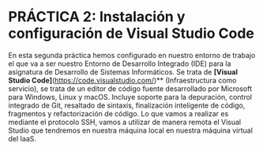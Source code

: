 # PRÁCTICA 2: Instalación y configuración de Visual Studio Code

En esta segunda práctica hemos configurado en nuestro entorno de trabajo el que va a ser nuestro Entorno de Desarrollo Integrado (IDE) para la asignatura de Desarrollo de Sistemas Informáticos. Se trata de **[Visual Studio Code]**(https://code.visualstudio.com/)** (Infraestructura como servicio), se trata de un editor de código fuente desarrollado por Microsoft para Windows, Linux y macOS. Incluye soporte para la depuración, control integrado de Git, resaltado de sintaxis, finalización inteligente de código, fragmentos y refactorización de código. Lo que vamos a realizar es mediante el protocolo SSH, vamos a utilizar de manera remota el Visual Studio que tendremos en nuestra  máquina local en nuestra máquina virtual del IaaS.
